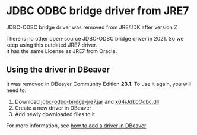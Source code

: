 # JDBC ODBC bridge driver from JRE7

JDBC-ODBC bridge driver was removed from JRE/JDK after version 7.

There is no other open-source JDBC-ODBC bridge driver in 2021. So we keep using this outdated JRE7 driver.  
It has the same License as JRE7 from Oracle.

## Using the driver in DBeaver

It was removed in DBeaver Community Edition **23.1**. To use it again, you will need to:

1. Download [jdbc-odbc-bridge-jre7.jar](https://github.com/dbeaver/jdbc-odbc-bridge-jre7/raw/main/jdbc-odbc-bridge-jre7.jar) and [x64/JdbcOdbc.dll](https://github.com/dbeaver/jdbc-odbc-bridge-jre7/raw/main/x64/JdbcOdbc.dll)
1. Create a new driver in DBeaver
1. Add newly downloaded files to it

For more information, see [how to add a driver in DBeaver](https://github.com/dbeaver/dbeaver/wiki/Database-drivers/#adding-driver-configuration-in-dbeaver)